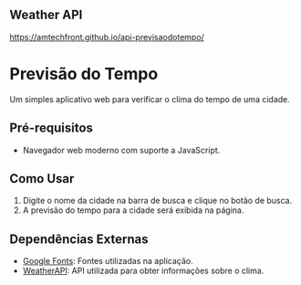 ## Weather API

https://amtechfront.github.io/api-previsaodotempo/

# Previsão do Tempo

Um simples aplicativo web para verificar o clima do tempo de uma cidade.

## Pré-requisitos

- Navegador web moderno com suporte a JavaScript.

## Como Usar

1. Digite o nome da cidade na barra de busca e clique no botão de busca.
2. A previsão do tempo para a cidade será exibida na página.

## Dependências Externas

- [Google Fonts](https://fonts.google.com/): Fontes utilizadas na aplicação.
- [WeatherAPI](https://www.weatherapi.com/): API utilizada para obter informações sobre o clima.




